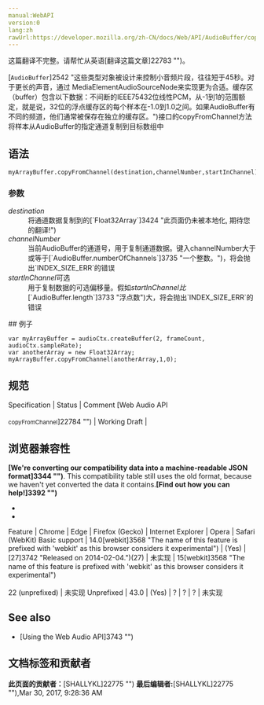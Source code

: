 ```yaml
---
manual:WebAPI
version:0
lang:zh
rawUrl:https://developer.mozilla.org/zh-CN/docs/Web/API/AudioBuffer/copyFromChannel
---
```




这篇翻译不完整。请帮忙从英语[翻译这篇文章]22783 "")。






[`AudioBuffer`]2542 "这些类型对象被设计来控制小音频片段，往往短于45秒。对于更长的声音，通过 MediaElementAudioSourceNode来实现更为合适。缓存区（buffer）包含以下数据：不间断的IEEE75432位线性PCM，从-1到1的范围额定，就是说，32位的浮点缓存区的每个样本在-1.0到1.0之间。如果AudioBuffer有不同的频道，他们通常被保存在独立的缓存区。")接口的copyFromChannel方法将样本从AudioBuffer的指定通道复制到目标数组中



## 语法<a name="语法"></a>

```
myArrayBuffer.copyFromChannel(destination,channelNumber,startInChannel);
```

### 参数<a name="参数"></a>
<dl><dt id=''><em>destination</em></dt><dd>将通道数据复制到的[`Float32Array`]3424 "此页面仍未被本地化, 期待您的翻译!")</dd><dt id=''><em>channelNumber</em></dt><dd>当前AudioBuffer的通道号，用于复制通道数据。键入channelNumber大于或等于[`AudioBuffer.numberOfChannels`]3735 "一个整数。")，将会抛出`INDEX_SIZE_ERR`的错误</dd><dt id=''><em>startInChannel</em>可选</dt><dd>用于复制数据的可选偏移量。假如<em>startInChannel比</em>[`AudioBuffer.length`]3733 "浮点数")大，将会抛出`INDEX_SIZE_ERR`的错误</dd></dl>
## 例子<a name="例子"></a>

```
var myArrayBuffer = audioCtx.createBuffer(2, frameCount, audioCtx.sampleRate);  
var anotherArray = new Float32Array;
myArrayBuffer.copyFromChannel(anotherArray,1,0);
```

## 规范<a name="规范"></a>
Specification | Status | Comment 
[Web Audio API<br></br><small>copyFromChannel</small>]22784 "") | Working Draft |  


## 浏览器兼容性<a name="浏览器兼容性"></a>


**[We&#39;re converting our compatibility data into a machine-readable JSON format]3344 "")**. This compatibility table still uses the old format, because we haven&#39;t yet converted the data it contains.**[Find out how you can help!]3392 "")**


* 
* 
Feature | Chrome | Edge | Firefox (Gecko) | Internet Explorer | Opera | Safari (WebKit) 
Basic support | 14.0[webkit]3568 "The name of this feature is prefixed with 'webkit' as this browser considers it experimental") | (Yes) | [27]3742 "Released on 2014-02-04.")(27) | 未实现 | 15[webkit]3568 "The name of this feature is prefixed with 'webkit' as this browser considers it experimental")<br></br>22 (unprefixed) | 未实现 
Unprefixed | 43.0 | (Yes) | ? | ? | ? | 未实现 





## See also<a name="See_also"></a>

* [Using the Web Audio API]3743 "")



## 文档标签和贡献者
**此页面的贡献者：**[SHALLYKL]22775 "")
**最后编辑者:**[SHALLYKL]22775 ""),<time>Mar 30, 2017, 9:28:36 AM</time>


